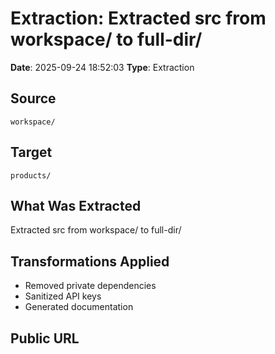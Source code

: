# Extraction: Extracted src from workspace/ to full-dir/

**Date**: 2025-09-24 18:52:03
**Type**: Extraction

## Source
`workspace/`

## Target
`products/`

## What Was Extracted
Extracted src from workspace/ to full-dir/

## Transformations Applied
- Removed private dependencies
- Sanitized API keys
- Generated documentation

## Public URL

